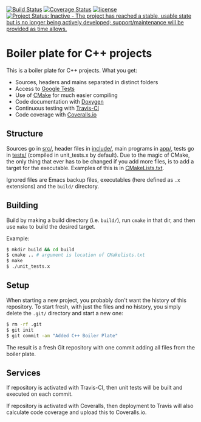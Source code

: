 [![Build Status](https://travis-ci.org/bsamseth/cpp-project.svg?branch=master)](https://travis-ci.org/bsamseth/cpp-project)
[![Coverage Status](https://coveralls.io/repos/github/bsamseth/cpp-project/badge.svg?branch=master)](https://coveralls.io/github/bsamseth/cpp-project?branch=master)
[![license](https://img.shields.io/github/license/mashape/apistatus.svg)](https://github.com/bsamseth/cpp-project/blob/master/LICENCE)
[![Project Status: Inactive - The project has reached a stable, usable state but is no longer being actively developed; support/maintenance will be provided as time allows.](http://www.repostatus.org/badges/latest/inactive.svg)](http://www.repostatus.org/#inactive)

# Boiler plate for C++ projects 

This is a boiler plate for C++ projects. What you get:

- Sources, headers and mains separated in distinct folders
- Access to [Google Tests](https://github.com/google/googletest)
- Use of [CMake](https://cmake.org/) for much easier compiling
- Code documentation with [Doxygen](http://www.stack.nl/~dimitri/doxygen/)
- Continuous testing with [Travis-CI](https://travis-ci.org/)
- Code coverage with [Coveralls.io](https://coveralls.io/)

## Structure
Sources go in [src/](src/), header files in [include/](include/), main programs in [app/](app),
tests go in [tests/](tests/) (compiled in unit_tests.x by default). Due to the magic of CMake, the only thing that ever has to
be changed if you add more files, is to add a target for the executable. Examples of this is in [CMakeLists.txt](CMakeLists.txt).

Ignored files are Emacs backup files, executables (here defined as `.x` extensions) and the `build/` directory.

## Building

Build by making a build directory (i.e. `build/`), run `cmake` in that dir, and then use `make` to build the desired target.

Example:

``` bash
$ mkdir build && cd build
$ cmake .. # argument is location of CMakelists.txt
$ make
$ ./unit_tests.x
```

## Setup
When starting a new project, you probably don't want the history of this repository. To start fresh, with just the files
and no history, you simply delete the `.git/` directory and start a new one:

``` bash
$ rm -rf .git
$ git init
$ git commit -am "Added C++ Boiler Plate"
```

The result is a fresh Git repository with one commit adding all files from the boiler plate. 

## Services

If repository is activated with Travis-CI, then unit tests will be built and executed on each commit.

If repository is activated with Coveralls, then deployment to Travis will also calculate code coverage and
upload this to Coveralls.io. 


